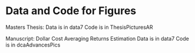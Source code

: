 # Data and Code for Figures
Masters Thesis: 
  Data is in data7
  Code is in ThesisPicturesAR

Manuscript: Dollar Cost Averaging Returns Estimation
  Data is in data7
  Code is in dcaAdvancesPics

